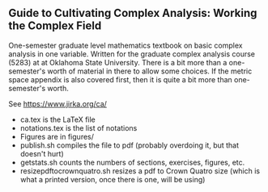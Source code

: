 Guide to Cultivating Complex Analysis: Working the Complex Field
----------------------------------------------------------------

One-semester graduate level mathematics textbook on basic complex analysis in
one variable.  Written for the graduate complex analysis course (5283) at
at Oklahoma State University.  There is a bit more than a one-semester's worth of
material in there to allow some choices.  If the metric space appendix is
also covered first, then it is quite a bit more than one-semester's worth.

See https://www.jirka.org/ca/

* ca.tex is the LaTeX file
* notations.tex is the list of notations
* Figures are in figures/
* publish.sh compiles the file to pdf (probably overdoing it, but that doesn't hurt)
* getstats.sh counts the numbers of sections, exercises, figures, etc.
* resizepdftocrownquatro.sh resizes a pdf to Crown Quatro size (which is what a printed version, once there is one, will be using)
